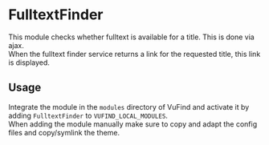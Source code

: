 # FulltextFinder
This module checks whether fulltext is available for a title. This is done via ajax.  
When the fulltext finder service returns a link for the requested title, this link is displayed.


## Usage
Integrate the module in the `modules` directory of VuFind and activate it by adding `FulltextFinder` to `VUFIND_LOCAL_MODULES`.  
When adding the module manually make sure to copy and adapt the config files and copy/symlink the theme.

